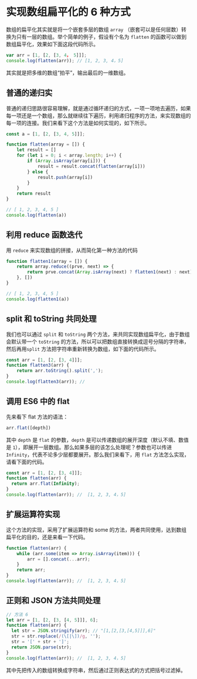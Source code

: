 # 实现数组扁平化的 6 种方式

数组的扁平化其实就是将一个嵌套多层的数组 `array` （嵌套可以是任何层数）转换为只有一层的数组。举个简单的例子，假设有个名为 `flatten` 的函数可以做到数组扁平化，效果如下面这段代码所示。

```js
var arr = [1, [2, [3, 4， 5]]];
console.log(flatten(arr)); // [1, 2, 3, 4，5]
```

其实就是把多维的数组“拍平”，输出最后的一维数组。

## 普通的递归实

普通的递归思路很容易理解，就是通过循环递归的方式，一项一项地去遍历，如果每一项还是一个数组，那么就继续往下遍历，利用递归程序的方法，来实现数组的每一项的连接。我们来看下这个方法是如何实现的，如下所示。

```js
const a = [1, [2, [3, 4, 5]]];

function flatten(array = []) {
    let result = []
    for (let i = 0; i < array.length; i++) {
        if (Array.isArray(array[i])) {
            result = result.concat(flatten(array[i]))
        } else {
            result.push(array[i])
        }
    }
    return result
}

// [ 1, 2, 3, 4, 5 ]
console.log(flatten(a))
```

## 利用 reduce 函数迭代

用 `reduce` 来实现数组的拼接，从而简化第一种方法的代码

```js
function flatten1(array = []) {
    return array.reduce((prve, next) => {
        return prve.concat(Array.isArray(next) ? flatten1(next) : next)
    }, [])
}

// [ 1, 2, 3, 4, 5 ]
console.log(flatten1(a))
```

## split 和 toString 共同处理

我们也可以通过 `split` 和 `toString` 两个方法，来共同实现数组扁平化，由于数组会默认带一个 `toString` 的方法，所以可以把数组直接转换成逗号分隔的字符串，然后再用`split` 方法把字符串重新转换为数组，如下面的代码所示。

```js
const arr = [1, [2, [3, 4]]];
function flatten3(arr) {
    return arr.toString().split(',');
}
console.log(flatten3(arr)); //
```

## 调用 ES6 中的 flat

先来看下 flat 方法的语法：

```js
arr.flat([depth])
```

其中 `depth` 是 `flat` 的参数，`depth` 是可以传递数组的展开深度（默认不填、数值是 `1`），即展开一层数组。那么如果多层的该怎么处理呢？参数也可以传进 `Infinity`，代表不论多少层都要展开。那么我们来看下，用 `flat` 方法怎么实现，请看下面的代码。

```js
const arr = [1, [2, [3, 4]]];
function flatten(arr) {
  return arr.flat(Infinity);
}
console.log(flatten(arr)); //  [1, 2, 3, 4，5]
```

## 扩展运算符实现

这个方法的实现，采用了扩展运算符和 some 的方法，两者共同使用，达到数组扁平化的目的，还是来看一下代码。

```js
function flatten(arr) {
    while (arr.some(item => Array.isArray(item))) {
        arr = [].concat(...arr);
    }
    return arr;
}
console.log(flatten(arr)); //  [1, 2, 3, 4，5]
```

## 正则和 JSON 方法共同处理

```js
// 方法 6
let arr = [1, [2, [3, [4, 5]]], 6];
function flatten(arr) {
  let str = JSON.stringify(arr); // "[1,[2,[3,[4,5]]],6]"
  str = str.replace(/(\[|\])/g, '');
  str = '[' + str + ']';
  return JSON.parse(str); 
}
console.log(flatten(arr)); //  [1, 2, 3, 4，5]
```

其中先把传入的数组转换成字符串，然后通过正则表达式的方式把括号过滤掉。
